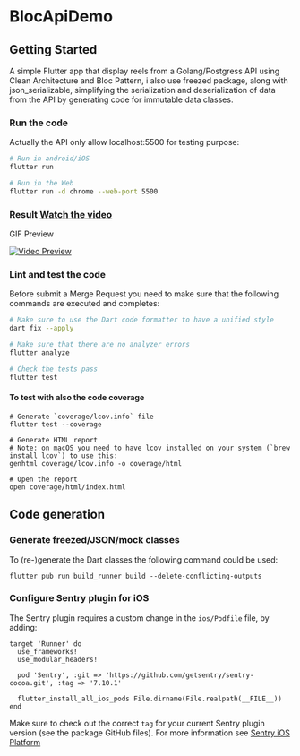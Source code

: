 # BlocApiDemo

## Getting Started

A simple Flutter app that display reels from a Golang/Postgress API using Clean Architecture and Bloc Pattern, i also use freezed package, along with json_serializable, simplifying the serialization and deserialization of data from the API by generating code for immutable data classes.

### Run the code

Actually the API only allow localhost:5500 for testing purpose:

```bash
# Run in android/iOS
flutter run

# Run in the Web
flutter run -d chrome --web-port 5500
```

### Result [Watch the video](./result/0816.mp4)

GIF Preview

[![Video Preview](./result/0816.gif)](/result/0816.mp4)

### Lint and test the code

Before submit a Merge Request you need to make sure that the following commands are executed and completes:

```bash
# Make sure to use the Dart code formatter to have a unified style
dart fix --apply

# Make sure that there are no analyzer errors
flutter analyze

# Check the tests pass
flutter test
```

#### To test with also the code coverage

```shell
# Generate `coverage/lcov.info` file
flutter test --coverage

# Generate HTML report
# Note: on macOS you need to have lcov installed on your system (`brew install lcov`) to use this:
genhtml coverage/lcov.info -o coverage/html

# Open the report
open coverage/html/index.html
```

## Code generation

### Generate freezed/JSON/mock classes

To (re-)generate the Dart classes the following command could be used:

```shell
flutter pub run build_runner build --delete-conflicting-outputs
```

### Configure Sentry plugin for iOS

The Sentry plugin requires a custom change in the `ios/Podfile` file, by adding:

```Podfile
target 'Runner' do
  use_frameworks!
  use_modular_headers!

  pod 'Sentry', :git => 'https://github.com/getsentry/sentry-cocoa.git', :tag => '7.10.1'

  flutter_install_all_ios_pods File.dirname(File.realpath(__FILE__))
end
```

Make sure to check out the correct `tag` for your current Sentry plugin version (see the package GitHub files). For more information see [Sentry iOS Platform](https://docs.sentry.io/platforms/apple/guides/ios/)
